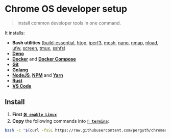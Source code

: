 # Chrome OS developer setup

> Install common developer tools in one command.

It installs:

- **Bash utilities** ([build-essential](https://www.google.com/search?q=build-essential), [htop](https://hisham.hm/htop/), [iperf3](https://iperf.fr/), [mosh](https://mosh.org/), [nano](https://www.nano-editor.org/), [nmap](https://nmap.org/), [nload](https://github.com/rolandriegel/nload), [ufw](https://g.co/kgs/R7KmgH), [screen](https://www.gnu.org/software/screen/), [tmux](https://github.com/tmux/tmux/wiki), [sshfs](https://github.com/libfuse/sshfs))
- **[Deno](https://deno.land/)**
- **[Docker](https://www.docker.com/)** and **[Docker Compose](https://docs.docker.com/compose/)**
- **[Git](https://git-scm.com/)**
- **[Golang](https://golang.org/)**
- **[NodeJS](https://nodejs.org/)**, **[NPM](https://www.npmjs.com/)** and **[Yarn](https://yarnpkg.com/)**
- **[Rust](https://www.rust-lang.org/)**
- **[VS Code](https://code.visualstudio.com/)**

## Install

1. **First [`🛠️ enable Linux`](https://support.google.com/chromebook/answer/9145439)**
1. **Copy** the following commands into **[`🔣 termina`](https://support.google.com/chromebook/thread/565904)**:

```bash
bash -c "$(curl -fsSL https://raw.githubusercontent.com/perguth/chromeos-developer-setup/master/setup.sh)"
```
